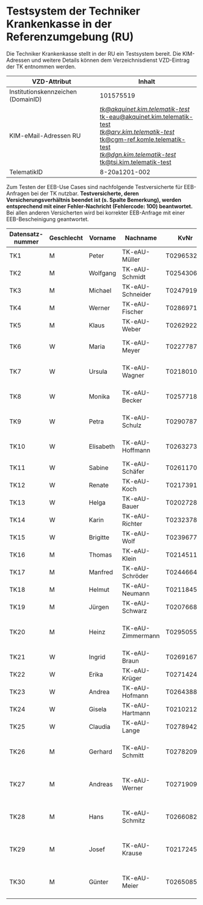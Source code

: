 # Testsystem der Techniker Krankenkasse in der Referenzumgebung (RU)

Die Techniker Krankenkasse stellt in der RU ein Testsystem bereit. Die KIM-Adressen und weitere Details können dem Verzeichnisdienst VZD-Eintrag der TK entnommen werden.

|VZD-Attribut| Inhalt|
|---|---|
|Institutionskennzeichen (DomainID) |101575519|
|KIM-eMail-Adressen RU |*tk@akquinet.kim.telematik-test<br/>* tk-eau@akquinet.kim.telematik-test<br/>*tk@arv.kim.telematik-test<br/>* tk@cgm-ref.komle.telematik-test<br/>*tk@dgn.kim.telematik-test<br/>* tk@tsi.kim.telematik-test|
|TelematikID | 8-20a1201-002|

Zum Testen der EEB-Use Cases sind nachfolgende Testversicherte für EEB-Anfragen bei der TK nutzbar. **Testversicherte, deren Versicherungsverhältnis beendet ist (s. Spalte Bemerkung), werden entsprechend mit einer Fehler-Nachricht (Fehlercode: 100) beantwortet.** Bei allen anderen Versicherten wird bei korrekter EEB-Anfrage mit einer EEB-Bescheinigung geantwortet.

|Datensatz-nummer|Geschlecht|Vorname|Nachname|KvNr|Geburtsdatum|PLZ|Ort|Straße|Hausnummer|Bemerkung|
|---|---|---|---|---|---|---|---|---|---|---|
|TK1|M|Peter|TK-eAU-Müller|T029653290|01.01.1992|40221|Düsseldorf|Speditionstr.|19|
|TK2|M|Wolfgang|TK-eAU-Schmidt|T025430661|04.01.1991|40221|Düsseldorf|Speditionstr.|19|
|TK3|M|Michael|TK-eAU-Schneider|T024791905|26.12.1989|40221|Düsseldorf|Speditionstr.|19|
|TK4|M|Werner|TK-eAU-Fischer|T028697153|12.02.1994|40221|Düsseldorf|Speditionstr.|19|
|TK5|M|Klaus|TK-eAU-Weber|T026292252|12.03.1990|40221|Düsseldorf|Speditionstr.|19|
|TK6|W|Maria|TK-eAU-Meyer|T022778793|02.04.1998|48149|Münster|Kardinal-von-Galen-Ring|65|
|TK7|W|Ursula|TK-eAU-Wagner|T021801083|01.05.1987|48149|Münster|Kardinal-von-Galen-Ring|65|
|TK8|W|Monika|TK-eAU-Becker|T025771854|27.05.1972|48149|Münster|Kardinal-von-Galen-Ring|65|
|TK9|W|Petra|TK-eAU-Schulz|T029078783|01.04.1965|48149|Münster|Kardinal-von-Galen-Ring|65|
|TK10|W|Elisabeth|TK-eAU-Hoffmann|T026327361|24.12.1991|48149|Münster|Kardinal-von-Galen-Ring|65|
|TK11|W|Sabine|TK-eAU-Schäfer|T026117012|17.06.1961|20354|Hamburg|Fontenay|10|
|TK12|W|Renate|TK-eAU-Koch|T021739143|23.10.2000|20354|Hamburg|Fontenay|10|
|TK13|W|Helga|TK-eAU-Bauer|T020272886|14.08.2001|20354|Hamburg|Fontenay|10|
|TK14|W|Karin|TK-eAU-Richter|T023237886|12.07.1995|20354|Hamburg|Fontenay|10|
|TK15|W|Brigitte|TK-eAU-Wolf|T023967718|01.06.1994|20354|Hamburg|Fontenay|10|
|TK16|M|Thomas|TK-eAU-Klein|T021451127|01.02.2003|80805|München|Berliner Str.|85|
|TK17|M|Manfred|TK-eAU-Schröder|T024466476|14.12.1988|80805|München|Berliner Str.|85|
|TK18|M|Helmut|TK-eAU-Neumann|T021184587|12.08.1997|80805|München|Berliner Str.|85|
|TK19|M|Jürgen|TK-eAU-Schwarz|T020766897|11.06.1967|80805|München|Berliner Str.|85|
|TK20|M|Heinz|TK-eAU-Zimmermann|T029505514|02.07.1971|80805|München|Berliner Str.|85|Fehlerfall: Versicherungsverhältnis beendet zum 31.12.2020
|TK21|W|Ingrid|TK-eAU-Braun|T026916765|01.01.1995|10117|Berlin|Unter den Linden|77|
|TK22|W|Erika|TK-eAU-Krüger|T027142433|02.02.1974|10117|Berlin|Unter den Linden|77|
|TK23|W|Andrea|TK-eAU-Hofmann|T026438810|18.11.1990|10117|Berlin|Unter den Linden|77|
|TK24|W|Gisela|TK-eAU-Hartmann|T021021215|22.01.1990|10117|Berlin|Unter den Linden|77|
|TK25|W|Claudia|TK-eAU-Lange|T027894250|12.01.1989|10117|Berlin|Unter den Linden|77|
|TK26|M|Gerhard|TK-eAU-Schmitt|T027820925|08.06.1991|76135|Karlsruhe|Pulverhausstr.|42|Fehlerfall: Versicherungsverhältnis beendet zum 31.03.2021
|TK27|M|Andreas|TK-eAU-Werner|T027190980|31.12.1984|76135|Karlsruhe|Pulverhausstr.|42|Fehlerfall: Versicherungsverhältnis beendet zum 30.04.2021
|TK28|M|Hans|TK-eAU-Schmitz|T026608281|14.01.1983|76135|Karlsruhe|Pulverhausstr.|42|Fehlerfall: Versicherungsverhältnis beendet zum 31.05.2021
|TK29|M|Josef|TK-eAU-Krause|T021724507|28.02.2003|76135|Karlsruhe|Pulverhausstr.|42|Fehlerfall: Versicherungsverhältnis beendet zum 28.02.2021
|TK30|M|Günter|TK-eAU-Meier|T026508594|28.06.1999|76135|Karlsruhe|Pulverhausstr.|42|Fehlerfall: Versicherungsverhältnis beendet zum 01.08.2020|
